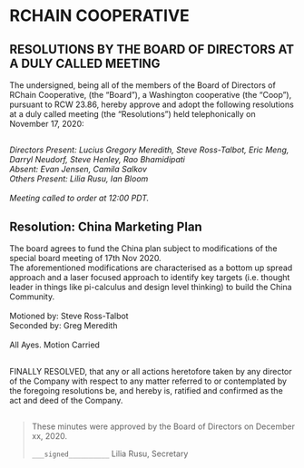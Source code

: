 <!--Markdown rendering of [2020/11-17/20201117-DocuSign.pdf](/2020/11-17/20201117-DocuSign.pdf)-->

##

# RCHAIN COOPERATIVE

## RESOLUTIONS BY THE BOARD OF DIRECTORS AT A DULY CALLED MEETING
The undersigned, being all of the members of the Board of Directors of RChain Cooperative, (the “Board”), a Washington cooperative (the “Coop”), pursuant to RCW 23.86, hereby approve and adopt the following resolutions at a duly called meeting (the “Resolutions”) held telephonically on November 17, 2020:

##

*Directors Present:  Lucius Gregory Meredith, Steve Ross-Talbot, Eric Meng, Darryl Neudorf, Steve Henley, Rao Bhamidipati* \
*Absent: Evan Jensen, Camila Salkov* \
*Others Present:  Lilia Rusu, Ian Bloom* \
\
*Meeting called to order at 12:00 PDT.*

##

## Resolution: China Marketing Plan
The board agrees to fund the China plan subject to modifications of the special board meeting of 17th Nov 2020. \
The aforementioned modifications are characterised as a bottom up spread approach and a laser focused approach to identify key targets (i.e. thought leader in things like pi-calculus and design level thinking) to build the China Community. \
\
Motioned by: Steve Ross-Talbot \
Seconded by: Greg Meredith \
\
All Ayes. Motion Carried

##

FINALLY RESOLVED, that any or all actions heretofore taken by any director of the Company with respect to any matter referred to or contemplated by the foregoing resolutions be, and hereby is, ratified and confirmed as the act and deed of the Company.

##

>These minutes were approved by the Board of Directors on December xx, 2020.
>
> `___signed__________`
> Lilia Rusu, Secretary
